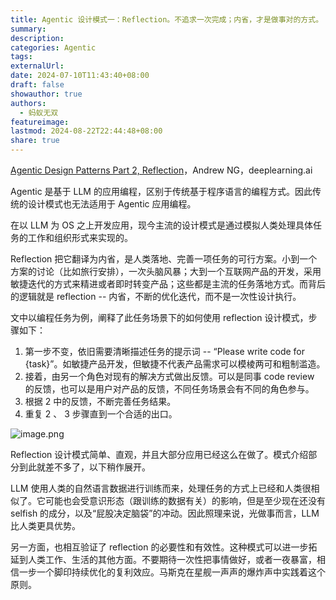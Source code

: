 ```yaml
---
title: Agentic 设计模式一：Reflection。不追求一次完成；内省，才是做事对的方式。
summary: 
description: 
categories: Agentic
tags: 
externalUrl: 
date: 2024-07-10T11:43:40+08:00
draft: false
showauthor: true
authors:
  - 蚂蚁无双
featureimage: 
lastmod: 2024-08-22T22:44:48+08:00
share: true
---
```

[Agentic Design Patterns Part 2, Reflection](https://www.deeplearning.ai/the-batch/agentic-design-patterns-part-2-reflection/)，Andrew NG，deeplearning.ai

Agentic 是基于 LLM 的应用编程，区别于传统基于程序语言的编程方式。因此传统的设计模式也无法适用于 Agentic 应用编程。

在以 LLM 为 OS 之上开发应用，现今主流的设计模式是通过模拟人类处理具体任务的工作和组织形式来实现的。

Reflection 把它翻译为内省，是人类落地、完善一项任务的可行方案。小到一个方案的讨论（比如旅行安排），一次头脑风暴；大到一个互联网产品的开发，采用敏捷迭代的方式来精进或者即时转变产品；这些都是主流的任务落地方式。而背后的逻辑就是 reflection -- 内省，不断的优化迭代，而不是一次性设计执行。

文中以编程任务为例，阐释了此任务场景下的如何使用 reflection 设计模式，步骤如下：
1. 第一步不变，依旧需要清晰描述任务的提示词 -- “Please write code for {task}”。如敏捷产品开发，但敏捷不代表产品需求可以模棱两可和粗制滥造。
2. 接着，由另一个角色对现有的解决方式做出反馈。可以是同事 code review 的反馈，也可以是用户对产品的反馈，不同任务场景会有不同的角色参与。
3. 根据 2 中的反馈，不断完善任务结果。
4. 重复 2 、 3 步骤直到一个合适的出口。

![image.png](https://picgo202.oss-cn-hangzhou.aliyuncs.com/20240710155052.png)

Reflection 设计模式简单、直观，并且大部分应用已经这么在做了。模式介绍部分到此就差不多了，以下稍作展开。

LLM 使用人类的自然语言数据进行训练而来，处理任务的方式上已经和人类很相似了。它可能也会受意识形态（跟训练的数据有关）的影响，但是至少现在还没有 selfish 的成分，以及“屁股决定脑袋”的冲动。因此照理来说，光做事而言，LLM 比人类更具优势。

另一方面，也相互验证了 reflection 的必要性和有效性。这种模式可以进一步拓延到人类工作、生活的其他方面。不要期待一次性把事情做好，或者一夜暴富，相信一步一个脚印持续优化的复利效应。马斯克在星舰一声声的爆炸声中实践着这个原则。